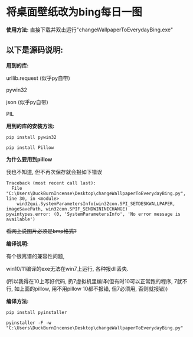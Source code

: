# 将桌面壁纸改为bing每日一图

**使用方法:** 直接下载并双击运行"changeWallpaperToEverydayBing.exe"

## 以下是源码说明:

**用到的库:**

urllib.request   (似乎py自带)

pywin32

json  (似乎py自带)

PIL

**用到的库的安装方法:**

```
pip install pywin32

pip install Pillow
```

**为什么要用到pillow**

我也不知道, 但不再次保存就会报如下错误

```
Traceback (most recent call last):
  File "C:\Users\DuckBurnIncense\Desktop\changeWallpaperToEverydayBing.py", line 30, in <module>
    win32gui.SystemParametersInfo(win32con.SPI_SETDESKWALLPAPER, imageSavePath, win32con.SPIF_SENDWININICHANGE)
pywintypes.error: (0, 'SystemParametersInfo', 'No error message is available')
```

<del>看网上说图片必须是bmp格式?</del>

**编译说明:**

有个很离谱的兼容性问题,

win10/11编译的exe无法在win7上运行, 各种报dll丢失.

(所以我得在10上写好代码, 扔7虚拟机里编译(但有时10可以正常跑的程序, 7就不行, 如上面的pillow, 用不用pillow 10都不报错, 但7必须用, 否则就报错))

**编译方法:**

```
pip install pyinstaller

pyinstaller -F -w "C:\Users\DuckBurnIncense\Desktop\changeWallpaperToEverydayBing.py"
```

